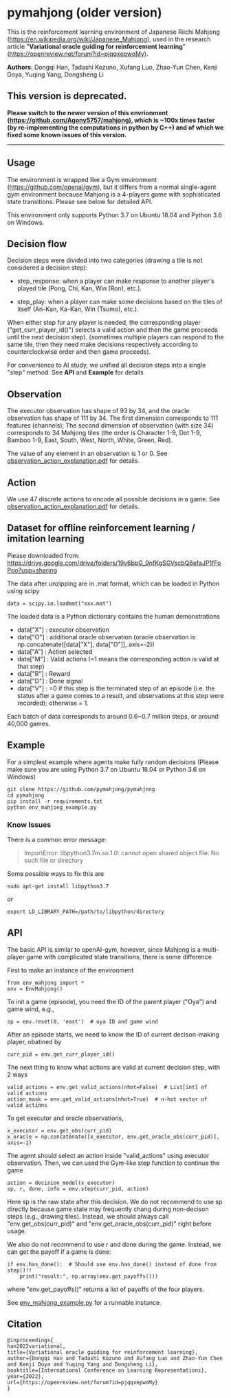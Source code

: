# pymahjong (older version)

This is the reinforcement learning environment of Japanese Riichi Mahjong (https://en.wikipedia.org/wiki/Japanese_Mahjong), used in the research article "**Variational oracle guiding for reinforcement learning**" (https://openreview.net/forum?id=pjqqxepwoMy).

**Authors**: Dongqi Han, Tadashi Kozuno, Xufang Luo, Zhao-Yun Chen, Kenji Doya, Yuqing Yang, Dongsheng Li

## This version is deprecated.

**Please switch to the newer version of this envrionment (https://github.com/Agony5757/mahjong), which is ~100x times faster (by re-implementing the computations in python by C++) and of which we fixed some known issues of this version.**


-----------------------------------------------------------------------------------------------

## Usage

The environment is wrapped like a Gym environment (https://github.com/openai/gym), but it differs from a normal single-agent gym environment because Mahjong is a 4-players game with sophisticated state transitions. Please see below for detailed API.

This environment only supports Python 3.7 on Ubuntu 18.04 and Python 3.6 on Windows. 



## Decision flow

Decision steps were divided into two categories (drawing a tile is not considered a decision step):
- step_response: when a player can make response to another player's played tile (Pong, Chi, Kan, Win (Ron), etc.).


- step_play: when a player can make some decisions based on the tiles of itself (An-Kan, Ka-Kan, Win (Tsumo), etc.).

When either step for any player is needed, the corresponding player ("get_curr_player_id()") selects a valid action and then the game proceeds until the next decision step). 
(sometimes multiple players can respond to the same tile, then they need make decisions respectively according to counterclockwise order and then game proceeds).

For convenience to AI study, we unified all decision steps into a single "step" method. See **API** and **Example** for details


##  Observation 

The executor observation has shape of 93 by 34, and the oracle observation has shape of 111 by 34. The first dimension corresponds to 111 features (channels),  The second dimension of observation (with size 34)  corresponds to 34 Mahjong tiles (the order is Character 1-9, Dot 1-9,  Bamboo 1-9, East, South, West, North, White, Green, Red). 

The value of any element in an observation is 1 or 0. See [observation_action_explanation.pdf](https://github.com/pymahjong/pymahjong/blob/main/observation_action_explanation.pdf) for details.


## Action 

We use 47 discrete actions to encode all possible decisions in a game. See [observation_action_explanation.pdf](https://github.com/pymahjong/pymahjong/blob/main/observation_action_explanation.pdf) for details.



## Dataset for offline reinforcement learning / imitation learning

Please downloaded from: https://drive.google.com/drive/folders/19v6bpG_9nfKgSGVscbQ6efaJP1fFoPpo?usp=sharing

The data after unzipping are in .mat format, which can be loaded in Python using scipy
```
data = scipy.io.loadmat("xxx.mat")
```
The loaded data is a Python dictionary contains the human demonstrations
- data["X"] : executor observation
- data["O"] : additional oracle observation (oracle observation is np.concatenate([data["X"], data["O"]], axis=-2))
- data["A"] : Action selected
- data["M"] : Valid actions (=1 means the corresponding action is valid at that step)
- data["R"] : Reward
- data["D"] : Done signal
- data["V"] : =0 if this step is the terminated step of an episode 
  (i.e. the status after a game comes to a result, and observations at this step were recorded);
  otherwise = 1.

Each batch of data corresponds to around 0.6~0.7 million steps, or around 40,000 games. 

## Example

For a simplest example where agents make fully random decisions (Please make sure you are using Python 3.7 on Ubuntu 18.04 or Python 3.6 on Windows)
```
git clone https://github.com/pymahjong/pymahjong
cd pymahjong
pip install -r requirements.txt
python env_mahjong_example.py
```

### Know Issues
There is a common error message:

> ImportError: libpython3.7m.so.1.0: cannot open shared object file: No such file or directory

Some possible ways to fix this are
```
sudo apt-get install libpython3.7
```
or 
```
export LD_LIBRARY_PATH=/path/to/libpython/directory
```



## API

The basic API is similar to openAI-gym, however, 
since Mahjong is a multi-player game with complicated state transitions,
there is some difference 

First to make an instance of the environment
```
from env_mahjong import *
env = EnvMahjong()
```

To init a game (episode), you need the ID of the parent player ("Oya") and game wind, e.g.,
```
sp = env.reset(0, 'east')  # oya ID and game wind
```

After an episode starts, we need to know the ID of current decison-making player, obatined by 
```
curr_pid = env.get_curr_player_id()
```
The next thing to know what actions are valid at current decision step, with 2 ways
```
valid_actions = env.get_valid_actions(nhot=False)  # List[int] of valid actions
action_mask = env.get_valid_actions(nhot=True)  # n-hot vector of valid actions
```

To get executor and oracle observations, 
```
x_executor = env.get_obs(curr_pid)
x_oracle = np.concatenate([x_executor, env.get_oracle_obs(curr_pid)], axis=-2)
```
The agent should select an action inside "valid_actions" using executor observation.
Then, we can used the Gym-like step function to continue the game
```
action = decision_model(x_executor)
sp, r, done, info = env.step(curr_pid, action)
```
Here sp is the raw state after this decision.
We do not recommend to use sp directly because game state may frequently chang during non-decison steps (e.g., drawing tiles).
Instead, we should always call "env.get_obs(curr_pid)" and "env.get_oracle_obs(curr_pid)" right before usage.

We also do not recommend to use r and done during the game. Instead, we can get the payoff if a game is done:

```
if env.has_done():  # Should use env.has_done() instead of done from step()!!
    print("result:", np.array(env.get_payoffs()))
```
where "env.get_payoffs()" returns a list of payoffs of the four players.

See [env_mahjong_example.py](https://github.com/pymahjong/pymahjong/blob/main/env_mahjong_example.py) for a runnable instance.

## Citation
```
@inproceedings{
han2022variational,
title={Variational oracle guiding for reinforcement learning},
author={Dongqi Han and Tadashi Kozuno and Xufang Luo and Zhao-Yun Chen and Kenji Doya and Yuqing Yang and Dongsheng Li},
booktitle={International Conference on Learning Representations},
year={2022},
url={https://openreview.net/forum?id=pjqqxepwoMy}
}
```
